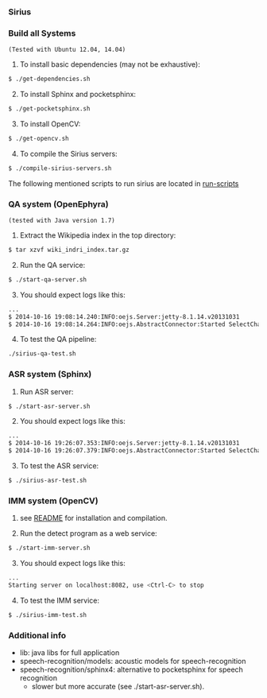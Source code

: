 ### Sirius

### Build all Systems

`(Tested with Ubuntu 12.04, 14.04)`

1) To install basic dependencies (may not be exhaustive):
```bash
$ ./get-dependencies.sh
```
2) To install Sphinx and pocketsphinx:
```bash
$ ./get-pocketsphinx.sh
```
3) To install OpenCV:
```bash
$ ./get-opencv.sh
```
4) To compile the Sirius servers:
```bash
$ ./compile-sirius-servers.sh
```
The following mentioned scripts to run sirius are located in [run-scripts](run-scripts)

### QA system (OpenEphyra)

`(tested with Java version 1.7)`

1) Extract the Wikipedia index in the top directory:
```bash
$ tar xzvf wiki_indri_index.tar.gz
```
2) Run the QA service:
```bash
$ ./start-qa-server.sh
```
3) You should expect logs like this:  
```bash
...
$ 2014-10-16 19:08:14.240:INFO:oejs.Server:jetty-8.1.14.v20131031
$ 2014-10-16 19:08:14.264:INFO:oejs.AbstractConnector:Started SelectChannelConnector@0.0.0.0:8080
```
4) To test the QA pipeline:
```bash
./sirius-qa-test.sh
```

### ASR system (Sphinx)

1) Run ASR server:
```bash
$ ./start-asr-server.sh
```
2) You should expect logs like this:
```bash
...
$ 2014-10-16 19:26:07.353:INFO:oejs.Server:jetty-8.1.14.v20131031
$ 2014-10-16 19:26:07.379:INFO:oejs.AbstractConnector:Started SelectChannelConnector@0.0.0.0:8081
```
3) To test the ASR service:
```bash
$ ./sirius-asr-test.sh
```

### IMM system (OpenCV)

1) see [README](image-matching) for installation and compilation.

2) Run the detect program as a web service:
```bash
$ ./start-imm-server.sh
```
3) You should expect logs like this:
```bash
...
Starting server on localhost:8082, use <Ctrl-C> to stop
```
4) To test the IMM service:
```bash
$ ./sirius-imm-test.sh
```
### Additional info

- lib: java libs for full application
- speech-recognition/models: acoustic models for speech-recognition
- speech-recognition/sphinx4: alternative to pocketsphinx for speech recognition
    - slower but more accurate (see ./start-asr-server.sh).
